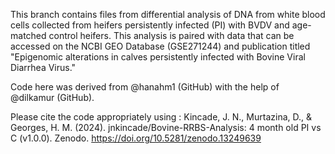 This branch contains files from differential analysis of DNA from white blood cells collected from heifers persistently infected (PI) with BVDV and age-matched control heifers. This analysis is paired with data that can be accessed on the NCBI GEO Database (GSE271244) and publication titled "Epigenomic alterations in calves persistently infected with Bovine Viral Diarrhea Virus."

Code here was derived from @hanahm1 (GitHub) with the help of @dilkamur (GitHub). 

Please cite the code appropriately using :
Kincade, J. N., Murtazina, D., & Georges, H. M. (2024). jnkincade/Bovine-RRBS-Analysis: 4 month old PI vs C (v1.0.0). Zenodo. https://doi.org/10.5281/zenodo.13249639
